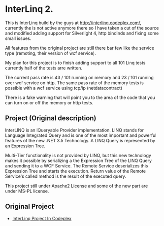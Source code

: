 InterLinq 2.
===

This is InterLinq build by the guys at http://interlinq.codeplex.com/, currently the is not active anymore there so I have taken a cut of the source and modified adding support for Silverlight 4, http bindinds and fixing some small issues. 

All features from the original project are still there bar few like the service type (remoting, their version of wcf service).

My plan for this project is to finish adding support to all 101 Linq tests currently half of the tests arre written.

The current pass rate is 43 / 101 running on memory and 23 / 101 running over wcf service on http. The same pass rate of the memory tests is possible with a wcf service using tcp/ip (netdatacontract)

There is a fake warning that will point you to the area of the code that you can turn on or off the memory or http tests.

Project (Original description)
---
InterLINQ is an IQueryable Provider implementation. LINQ stands for Language Integrated Query and is one of the most important and powerful features of the new .NET 3.5 Technology. A LINQ Query is represented by an Expression Tree.

Multi-Tier functionality is not provided by LINQ, but this new technology makes it possible by serializing a the Expression Tree of the LINQ Query and sending it to a WCF Service. The Remote Service deserializes this Expression Tree and starts the execution. Return value of the Remote Service's called method is the result of the executed query.

This project still under Apache2 License and some of the new part are under MS-PL license.

Original Project
---
  - [InterLinq Project In Codeplex](http://interlinq.codeplex.com/)
  